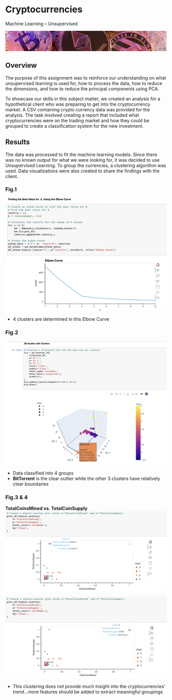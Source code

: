 # Cryptocurrencies
Machine Learning – Unsupervised

![readme2.PNG](PNGs/readme2.png)

## Overview

The purpose of this assignment was to reinforce our understanding on what unsupervised learning is used for, how to process the data, how to reduce the dimensions, and how to reduce the principal components using PCA.

To showcase our skills in this subject matter, we created an analysis for a hypothetical client who was preparing to get into the cryptocurrency market. A CSV containing crypto currency data was provided for the analysis. The task involved creating a report that included what cryptocurrencies were on the trading market and how they could be grouped to create a classification system for the new investment.


## Results

The data was processed to fit the machine learning models. Since there was no known output for what we were looking for, it was decided to use Unsupervised Learning. To group the currencies, a clustering algorithm was used. Data visualizations were also created to share the findings with the client.

### Fig.1
![elbowcurve](PNGs/elbowcurve.png)

- 4 clusters are determined in this Elbow Curve
### Fig.2
![3D.PNG](PNGs/3D.png)

- Data classified into 4 groups
- **BitTorrent** is the clear outlier while the other 3 clusters have relatively clear boundaries


### Fig.3 & 4
**TotalCoinsMined vs. TotalCoinSupply**
![hvplot1.PNG](PNGs/hvplot1.png)


![hvplot2.PNG](PNGs/hvplot2.png)

- This clustering does not provide much insight into the cryptocurrencies' trend...more features should be added to extract meaningful groupings
